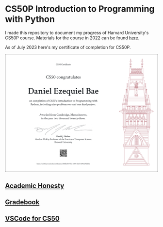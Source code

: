 # CS50P Introduction to Programming with Python

I made this repository to document my progress of Harvard University's CS50P course. Materials for the course in 2022 can be found <a href="https://cs50.harvard.edu/python/2022/">here</a>.

As of July 2023 here's my certificate of completion for CS50P. 

![CS50P Certificate](./static/cs50p.png)

<h2><a href="https://cs50.harvard.edu/x/2023/honesty/">Academic Honesty</a></h2>

<h2><a href="https://cs50.me/cs50p">Gradebook</a></h2>

<h2><a href="https://cs50.dev">VSCode for CS50</a></h2>
